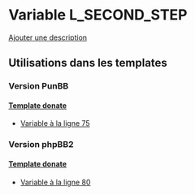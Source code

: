 # Variable L_SECOND_STEP
[Ajouter une description](https://fa-tvars.appspot.com/var/L_SECOND_STEP)

## Utilisations dans les templates

### Version PunBB

#### [Template donate](punbb/donate.md#readme)
* [Variable &agrave; la ligne 75](../punbb/donate.tpl#L75)

### Version phpBB2

#### [Template donate](subsilver/donate.md#readme)
* [Variable &agrave; la ligne 80](../subsilver/donate.tpl#L80)